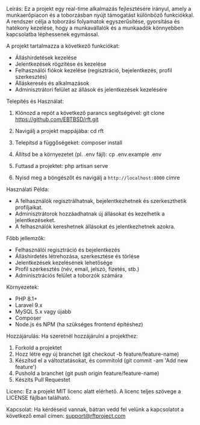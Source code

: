 Leírás:
Ez a projekt egy real-time alkalmazás fejlesztésére irányul, amely a munkaerőpiacon és a toborzásban nyújt támogatást különböző funkciókkal. A rendszer célja a toborzási folyamatok egyszerűsítése, gyorsítása és hatékony kezelése, hogy a munkavállalók és a munkaadók könnyebben kapcsolatba léphessenek egymással.

A projekt tartalmazza a következő funkciókat:
- Álláshirdetések kezelése
- Jelentkezések rögzítése és kezelése
- Felhasználói fiókok kezelése (regisztráció, bejelentkezés, profil szerkesztés)
- Álláskeresés és alkalmazások
- Adminisztrátori felület az állások és jelentkezések kezelésére

Telepítés és Használat:
1. Klónozd a repót a következő parancs segítségével:
   git clone https://github.com/EBTBSD/rft.git

2. Navigálj a projekt mappájába:
   cd rft

3. Telepítsd a függőségeket:
   composer install

4. Állítsd be a környezetet (pl. .env fájl):
   cp .env.example .env

5. Futtasd a projektet:
   php artisan serve

6. Nyisd meg a böngészőt és navigálj a `http://localhost:8000` címre

Használati Példa:
- A felhasználók regisztrálhatnak, bejelentkezhetnek és szerkeszthetik profiljaikat.
- Adminisztrátorok hozzáadhatnak új állásokat és kezelhetik a jelentkezéseket.
- A felhasználók kereshetnek állásokat és jelentkezhetnek azokra.

Főbb jellemzők:
- Felhasználói regisztráció és bejelentkezés
- Álláshirdetés létrehozása, szerkesztése és törlése
- Jelentkezések kezelésének lehetősége
- Profil szerkesztés (név, email, jelszó, fizetés, stb.)
- Adminisztrációs felület a toborzók számára

Környezetek:
- PHP 8.1+
- Laravel 9.x
- MySQL 5.x vagy újabb
- Composer
- Node.js és NPM (ha szükséges frontend építéshez)

Hozzájárulás:
Ha szeretnél hozzájárulni a projekthez:
1. Forkold a projektet
2. Hozz létre egy új branchet (git checkout -b feature/feature-name)
3. Készítsd el a változtatásokat, és commitold (git commit -am 'Add new feature')
4. Pushold a branchet (git push origin feature/feature-name)
5. Készíts Pull Requestet

Licenc:
Ez a projekt MIT licenc alatt elérhető. A licenc teljes szövege a LICENSE fájlban található.

Kapcsolat:
Ha kérdéseid vannak, bátran vedd fel velünk a kapcsolatot a következő email címen: support@rftproject.com
